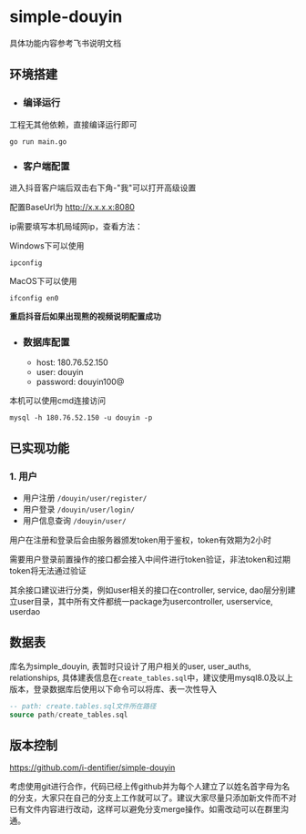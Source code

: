 # simple-douyin


具体功能内容参考飞书说明文档

## 环境搭建

- ### 编译运行

工程无其他依赖，直接编译运行即可

```shell
go run main.go
```

- ### 客户端配置

进入抖音客户端后双击右下角-"我"可以打开高级设置

配置BaseUrl为 http://x.x.x.x:8080

ip需要填写本机局域网ip，查看方法：

Windows下可以使用
```shell
ipconfig
```
MacOS下可以使用
```shell
ifconfig en0
```
**重启抖音后如果出现熊的视频说明配置成功**

- ### 数据库配置

    - host: 180.76.52.150
    - user: douyin
    - password: douyin100@

本机可以使用cmd连接访问
```shell
mysql -h 180.76.52.150 -u douyin -p
```

## 已实现功能
### 1. 用户
* 用户注册 `/douyin/user/register/`
* 用户登录 `/douyin/user/login/`
* 用户信息查询 `/douyin/user/`

用户在注册和登录后会由服务器颁发token用于鉴权，token有效期为2小时

需要用户登录前置操作的接口都会接入中间件进行token验证，非法token和过期token将无法通过验证

其余接口建议进行分类，例如user相关的接口在controller, service, dao层分别建立user目录，其中所有文件都统一package为usercontroller, userservice, userdao

## 数据表

库名为simple_douyin, 表暂时只设计了用户相关的user, user_auths, relationships, 具体建表信息在`create_tables.sql`中，建议使用mysql8.0及以上版本，登录数据库后使用以下命令可以将库、表一次性导入

```sql
-- path: create.tables.sql文件所在路径
source path/create_tables.sql
```

## 版本控制

https://github.com/i-dentifier/simple-douyin

考虑使用git进行合作，代码已经上传github并为每个人建立了以姓名首字母为名的分支，大家只在自己的分支上工作就可以了。建议大家尽量只添加新文件而不对已有文件内容进行改动，这样可以避免分支merge操作。如需改动可以在群里沟通。